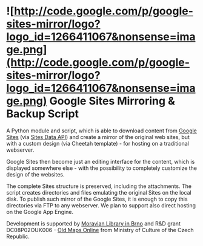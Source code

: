 # ![http://code.google.com/p/google-sites-mirror/logo?logo_id=1266411067&nonsense=image.png](http://code.google.com/p/google-sites-mirror/logo?logo_id=1266411067&nonsense=image.png) Google Sites Mirroring & Backup Script #

A Python module and script, which is able to download content from [Google Sites](http://sites.google.com) (via [Sites Data API](http://code.google.com/apis/sites/)) and create a mirror of the original web sites, but with a custom design (via Cheetah template) - for hosting on a traditional webserver.

Google Sites then become just an editing interface for the content, which is displayed somewhere else - with the possibility to completely customize the design of the websites.

The complete Sites structure is preserved, including the attachments. The script creates directories and files emulating the original Sites on the local disk. To publish such mirror of the Google Sites, it is enough to  copy this directories via FTP to any webserver.
We plan to support also direct hosting on the Google App Engine.

Development is supported by [Moravian Library in Brno](http://www.mzk.cz/) and R&D grant DC08P02OUK006 - [Old Maps Online](http://www.oldmapsonline.org) from Ministry of Culture of the Czech Republic.